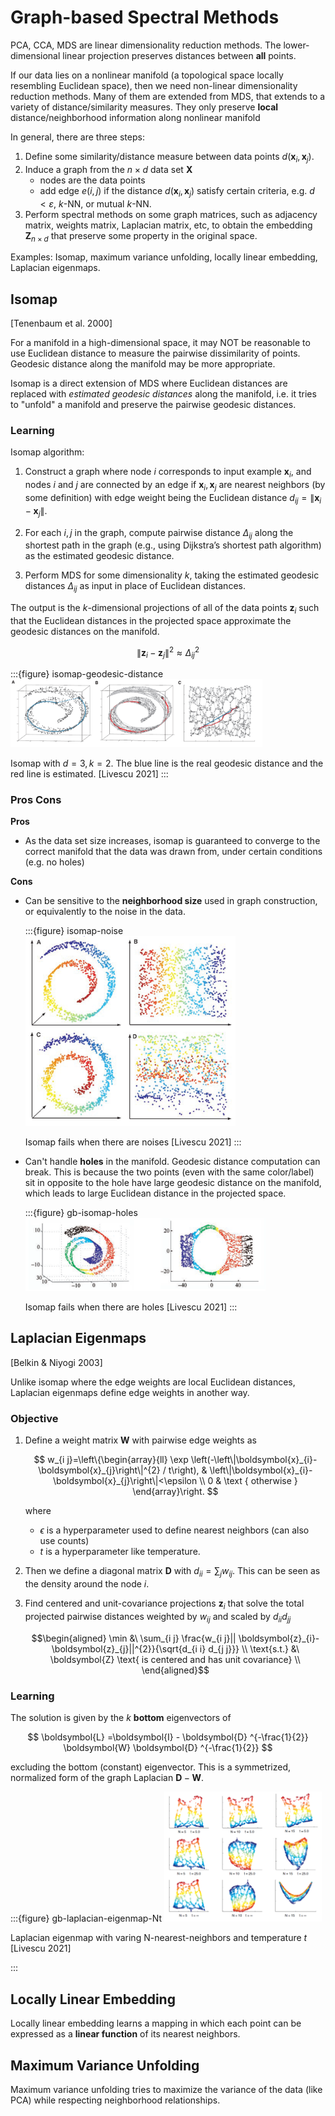 # Graph-based Spectral Methods

PCA, CCA, MDS are linear dimensionality reduction methods. The lower-dimensional linear projection preserves distances between **all** points.

If our data lies on a nonlinear manifold (a topological space locally resembling Euclidean space), then we need non-linear dimensionality reduction methods. Many of them are extended from MDS, that extends to a variety of distance/similarity measures. They only preserve **local** distance/neighborhood information along nonlinear manifold

In general, there are three steps:

1. Define some similarity/distance measure between data points $d(\boldsymbol{x}_i ,\boldsymbol{x}_j)$.
2. Induce a graph from the $n \times d$ data set $\boldsymbol{X}$
   - nodes are the data points
   - add edge $e(i,j)$ if the distance $d(\boldsymbol{x}_i,\boldsymbol{x}_j)$ satisfy certain criteria, e.g.  $d<\varepsilon$, $k$-NN, or mutual $k$-NN.
3. Perform spectral methods on some graph matrices, such as adjacency matrix, weights matrix, Laplacian matrix, etc, to obtain the embedding $\boldsymbol{Z} _{n \times d}$ that preserve some property in the original space.


Examples: Isomap, maximum variance unfolding, locally linear embedding, Laplacian eigenmaps.

## Isomap

[Tenenbaum et al. 2000]

For a manifold in a high-dimensional space, it may NOT be reasonable to use Euclidean distance to measure the pairwise dissimilarity of points. Geodesic distance along the manifold may be more appropriate.

Isomap is a direct extension of MDS where Euclidean distances are replaced with *estimated geodesic distances* along the manifold, i.e. it tries to "unfold" a manifold and preserve the pairwise geodesic distances.


### Learning

Isomap algorithm:

1. Construct a graph where node $i$ corresponds to input example $\boldsymbol{x}_i$, and nodes $i$ and $j$ are connected by an edge if $\boldsymbol{x}_i, \boldsymbol{x}_j$ are nearest neighbors (by some definition) with edge weight being the Euclidean distance $d_{ij} = \left\| \boldsymbol{x}_i -\boldsymbol{x}_j  \right\|$.

1. For each $i,j$ in the graph, compute pairwise distance $\Delta_{i j}$ along the shortest path in the graph (e.g., using Dijkstra’s shortest path algorithm) as the estimated geodesic distance.

1. Perform MDS for some dimensionality $k$, taking the estimated geodesic distances $\Delta_{i j}$ as input in place of Euclidean distances.

The output is the $k$-dimensional projections of all of the data points $\boldsymbol{z}_i$ such that the Euclidean distances in the projected space approximate the geodesic distances on the manifold.

$$
\left\|\boldsymbol{z}_{i}-\boldsymbol{z}_{j}\right\|^{2} \approx \Delta_{i j}^{2}
$$

:::{figure} isomap-geodesic-distance
<img src="../imgs/gb-isomap-d3k2.png" width = "80%" alt=""/>

Isomap with $d=3,k=2$. The blue line is the real geodesic distance and the red line is estimated.  [Livescu 2021]
:::

### Pros Cons

**Pros**

- As the data set size increases, isomap is guaranteed to converge to the correct manifold that the data was drawn from, under certain conditions (e.g. no holes)


**Cons**

- Can be sensitive to the **neighborhood size** used in graph construction, or equivalently to the noise in the data.

    :::{figure} isomap-noise
    <img src="../imgs/gb-isomap-failure.png" width = "70%" alt=""/>

    Isomap fails when there are noises [Livescu 2021]
    :::

- Can't handle **holes** in the manifold. Geodesic distance computation can break. This is because the two points (even with the same color/label) sit in opposite to the hole have large geodesic distance on the manifold, which leads to large Euclidean distance in the projected space.

    :::{figure} gb-isomap-holes
    <img src="../imgs/gb-isomap-holes.png" width = "80%" alt=""/>

    Isomap fails when there are holes [Livescu 2021]
    :::


## Laplacian Eigenmaps

[Belkin & Niyogi 2003]

Unlike isomap where the edge weights are local Euclidean distances, Laplacian eigenmaps define edge weights in another way.

### Objective

1. Define a weight matrix $\boldsymbol{W}$ with pairwise edge weights as

    $$
    w_{i j}=\left\{\begin{array}{ll}
    \exp \left(-\left\|\boldsymbol{x}_{i}-\boldsymbol{x}_{j}\right\|^{2} / t\right), & \left\|\boldsymbol{x}_{i}-\boldsymbol{x}_{j}\right\|<\epsilon \\
    0 & \text { otherwise }
    \end{array}\right.
    $$

    where

    - $\epsilon$ is a hyperparameter used to define nearest neighbors (can also use counts)
    - $t$ is a hyperparameter like temperature.

1. Then we define a diagonal matrix $\boldsymbol{D}$ with $d_{ii} = \sum_j w_{ij}$. This can be seen as the density around the node $i$.

1. Find centered and unit-covariance projections $\boldsymbol{z}_i$ that solve the total projected pairwise distances weighted by $w_{ij}$ and scaled by $d_{ii}d_{jj}$


    $$\begin{aligned}
    \min &\ \sum_{i j} \frac{w_{i j}|| \boldsymbol{z}_{i}-\boldsymbol{z}_{j}||^{2}}{\sqrt{d_{i i} d_{j j}}} \\
    \text{s.t.} &\ \boldsymbol{Z} \text{ is centered and has unit covariance} \\
    \end{aligned}$$


### Learning

The solution is given by the $k$ **bottom** eigenvectors of

$$
\boldsymbol{L} =\boldsymbol{I}  - \boldsymbol{D} ^{-\frac{1}{2}} \boldsymbol{W}  \boldsymbol{D} ^{-\frac{1}{2}}
$$

excluding the bottom (constant) eigenvector. This is a symmetrized, normalized form of the graph Laplacian $\boldsymbol{D} - \boldsymbol{W}$.

:::{figure} gb-laplacian-eigenmap-Nt
<img src="../imgs/gb-laplacian-eigenmap-Nt.png" width = "50%" alt=""/>

Laplacian eigenmap with varing N-nearest-neighbors and temperature $t$ [Livescu 2021]

:::


## Locally Linear Embedding

Locally linear embedding learns a mapping in which each point can be expressed as a **linear function** of its nearest neighbors.

## Maximum Variance Unfolding

Maximum variance unfolding tries to maximize the variance of the data (like PCA) while respecting neighborhood relationships.
